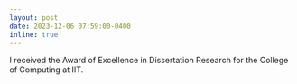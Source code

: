 ```yaml
---
layout: post
date: 2023-12-06 07:59:00-0400
inline: true
---
```


I received the Award of Excellence in Dissertation Research for the College of Computing at IIT.    
